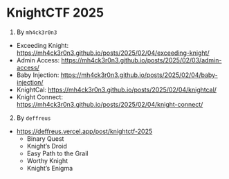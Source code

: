 # KnightCTF 2025

1. By `mh4ck3r0n3`
- Exceeding Knight: https://mh4ck3r0n3.github.io/posts/2025/02/04/exceeding-knight/ 
- Admin Access: https://mh4ck3r0n3.github.io/posts/2025/02/03/admin-access/
- Baby Injection: https://mh4ck3r0n3.github.io/posts/2025/02/04/baby-injection/
- KnightCal: https://mh4ck3r0n3.github.io/posts/2025/02/04/knightcal/
- Knight Connect: https://mh4ck3r0n3.github.io/posts/2025/02/04/knight-connect/
2. By `deffreus`
- https://deffreus.vercel.app/post/knightctf-2025
    - Binary Quest
    - Knight’s Droid
    - Easy Path to the Grail
    - Worthy Knight
    - Knight’s Enigma

